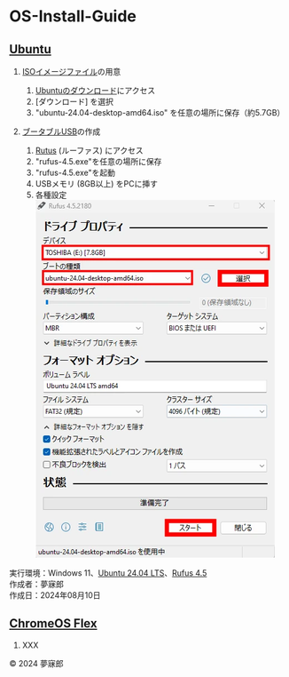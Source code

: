 # OS-Install-Guide

## [Ubuntu](https://ja.wikipedia.org/wiki/Ubuntu)

1. [ISOイメージファイル](https://ja.wikipedia.org/wiki/ISO%E3%82%A4%E3%83%A1%E3%83%BC%E3%82%B8)の用意
    1. [Ubuntuのダウンロード](https://jp.ubuntu.com/download)にアクセス
    1. [ダウンロード] を選択
    1. "ubuntu-24.04-desktop-amd64.iso" を任意の場所に保存（約5.7GB）

1. [ブータブルUSB](https://japan.zdnet.com/glossary/exp/%E3%83%96%E3%83%BC%E3%82%BF%E3%83%96%E3%83%ABUSB/?s=4#:~:text=%E3%83%96%E3%83%BC%E3%82%BF%E3%83%96%E3%83%ABUSB%E3%81%A8%E3%81%AF%E3%80%81USB,%E3%81%A7%E5%AE%9F%E7%8F%BE%E3%81%95%E3%82%8C%E3%81%A6%E3%81%84%E3%82%8B%E3%80%82)の作成  
    1. [Rutus](https://rufus.ie/ja/) (ルーファス) にアクセス
    1. "rufus-4.5.exe"を任意の場所に保存
    1. "rufus-4.5.exe"を起動
    1. USBメモリ (8GB以上) をPCに挿す
    1. 各種設定  
    ![image](https://github.com/mubirou/OS-Install-Guide/blob/main/webp/202408101450.webp)  

実行環境：Windows 11、[Ubuntu 24.04 LTS](https://wiki.ubuntu.com/NobleNumbat/ReleaseNotes/Ja)、[Rufus 4.5](https://rufus.ie/ja/)  
作成者：夢寐郎  
作成日：2024年08月10日

## [ChromeOS Flex](https://ja.wikipedia.org/wiki/ChromeOS_Flex)

1. XXX


© 2024 夢寐郎
